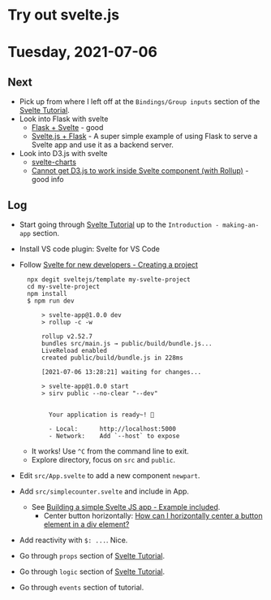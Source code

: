 # Try out svelte.js



# Tuesday, 2021-07-06

## Next

- Pick up from where I left off at the `Bindings/Group inputs` section of the [Svelte Tutorial](https://svelte.dev/tutorial/making-an-app).
- Look into Flask with svelte
    - [Flask + Svelte](https://svelte.dev/tutorial/group-inputs) - good
    - [Svelte.js + Flask](https://github.com/cabreraalex/svelte-flask-example) - 
A super simple example of using Flask to serve a Svelte app and use it as a backend server.
- Look into D3.js with svelte
    - [svelte-charts](https://medium.com/@mbostock/why-you-should-use-d3-ae63c276e958)
    - [Cannot get D3.js to work inside Svelte component (with Rollup)](https://techinplanet.com/cannot-get-d3-js-to-work-inside-svelte-component-with-rollup/) - good info

## Log

- Start going through [Svelte Tutorial](https://svelte.dev/tutorial/making-an-app) up to the `Introduction - making-an-app` section.
- Install VS code plugin: Svelte for VS Code
- Follow [Svelte for new developers - Creating a project](https://svelte.dev/blog/svelte-for-new-developers#Creating_a_project)

        npx degit sveltejs/template my-svelte-project  
        cd my-svelte-project  
        npm install  
        $ npm run dev
            
            > svelte-app@1.0.0 dev
            > rollup -c -w
            
            rollup v2.52.7
            bundles src/main.js → public/build/bundle.js...
            LiveReload enabled
            created public/build/bundle.js in 228ms
            
            [2021-07-06 13:28:21] waiting for changes...
            
            > svelte-app@1.0.0 start
            > sirv public --no-clear "--dev"
            
            
              Your application is ready~! 🚀
            
              - Local:      http://localhost:5000
              - Network:    Add `--host` to expose
              
    - It works! Use `^C` from the command line to exit.
    - Explore directory, focus on `src` and `public`.
- Edit `src/App.svelte` to add a new component `newpart`.
- Add `src/simplecounter.svelte` and include in App.
    - See [Building a simple Svelte JS app - Example included](https://blog.logrocket.com/how-to-build-a-simple-svelte-js-app/).
        - Center button horizontally: [How can I horizontally center a button element in a div element?](https://stackoverflow.com/questions/15300234/how-can-i-horizontally-center-a-button-element-in-a-div-element)
- Add reactivity with `$: ...`. Nice.
- Go through `props` section of [Svelte Tutorial](https://svelte.dev/tutorial/props).
- Go through `logic` section of [Svelte Tutorial](https://svelte.dev/tutorial/logic).
- Go through `events` section of tutorial.

